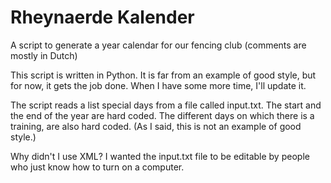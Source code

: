 Rheynaerde Kalender
===================

A script to generate a year calendar for our fencing club (comments are mostly in Dutch)

This script is written in Python. It is far from an example of good style, but for now, it gets the job done. 
When I have some more time, I'll update it.

The script reads a list special days from a file called input.txt. The start and the end of the year are hard coded.
The different days on which there is a training, are also hard coded. (As I said, this is not an example of good style.)

Why didn't I use XML? I wanted the input.txt file to be editable by people who just know how to turn on a computer.